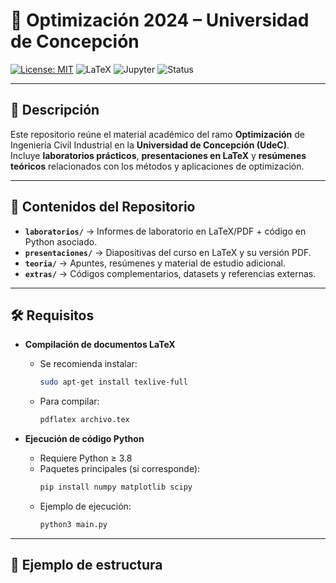# 📘 Optimización 2024 – Universidad de Concepción

[![License: 
MIT](https://img.shields.io/badge/License-MIT-blue.svg)](LICENSE)
![LaTeX](https://img.shields.io/badge/LaTeX-Documents-orange)
![Jupyter](https://img.shields.io/badge/Jupyter-Notebooks-red)
![Status](https://img.shields.io/badge/Repo-Active-success)

---

## 📖 Descripción
Este repositorio reúne el material académico del ramo **Optimización** de 
Ingeniería Civil Industrial en la **Universidad de Concepción (UdeC)**.  
Incluye **laboratorios prácticos**, **presentaciones en LaTeX** y 
**resúmenes teóricos** relacionados con los métodos y aplicaciones de 
optimización.

---

## 📂 Contenidos del Repositorio

- **`laboratorios/`** → Informes de laboratorio en LaTeX/PDF + código en 
Python asociado.  
- **`presentaciones/`** → Diapositivas del curso en LaTeX y su versión 
PDF.  
- **`teoria/`** → Apuntes, resúmenes y material de estudio adicional.  
- **`extras/`** → Códigos complementarios, datasets y referencias 
externas.  

---

## 🛠️ Requisitos

- **Compilación de documentos LaTeX**  
  - Se recomienda instalar:  
    ```bash
    sudo apt-get install texlive-full
    ```
  - Para compilar:  
    ```bash
    pdflatex archivo.tex
    ```

- **Ejecución de código Python**  
  - Requiere Python ≥ 3.8  
  - Paquetes principales (si corresponde):
    ```bash
    pip install numpy matplotlib scipy
    ```
  - Ejemplo de ejecución:  
    ```bash
    python3 main.py
    ```

---

## 📌 Ejemplo de estructura


